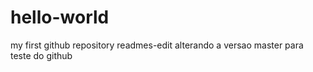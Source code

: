# hello-world
my first github repository
readmes-edit alterando a versao master para teste do github
